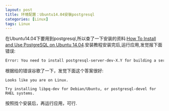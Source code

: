 ```yaml
---
layout: post
title: 环境配置：Ubuntu14.04安裝postgresql
categories: [Linux]
tags: Linux
---
```


在Ubuntu14.04下要用到postgresql,所以查了一下安装的资料:[How To Install and Use PostgreSQL on Ubuntu 14.04](https://www.digitalocean.com/community/tutorials/how-to-install-and-use-postgresql-on-ubuntu-14-04).安装教程安装完后,运行应用,发觉报下面错误:

```sh
Error: You need to install postgresql-server-dev-X.Y for building a server-side extension or libpq-dev for building a client-side application.
```

根据给的错误谷歌了一下，发觉下面这个答案很好:

```text
Looks like you are on Linux.

Try installing libpq-dev for Debian/Ubuntu, or postgresql-devel for RHEL systems.
```
按照找个安装后，再运行应用，可行.